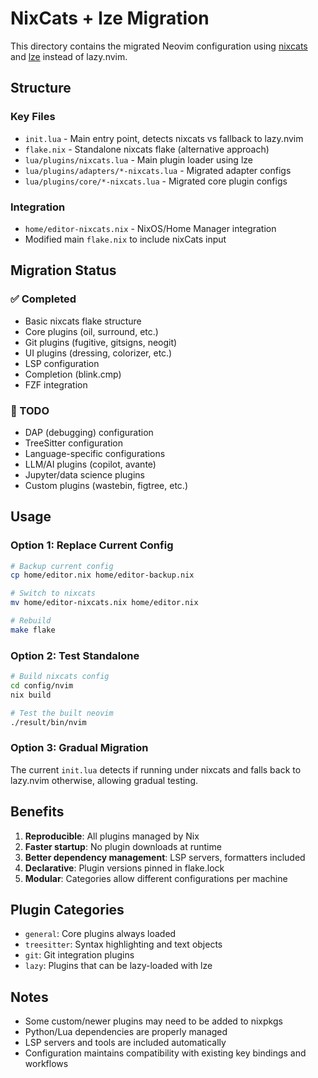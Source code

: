 # NixCats + lze Migration

This directory contains the migrated Neovim configuration using [nixcats](https://nixcats.org/) and [lze](https://github.com/BirdeeHub/lze) instead of lazy.nvim.

## Structure

### Key Files
- `init.lua` - Main entry point, detects nixcats vs fallback to lazy.nvim
- `flake.nix` - Standalone nixcats flake (alternative approach)  
- `lua/plugins/nixcats.lua` - Main plugin loader using lze
- `lua/plugins/adapters/*-nixcats.lua` - Migrated adapter configs
- `lua/plugins/core/*-nixcats.lua` - Migrated core plugin configs

### Integration
- `home/editor-nixcats.nix` - NixOS/Home Manager integration
- Modified main `flake.nix` to include nixCats input

## Migration Status

### ✅ Completed
- Basic nixcats flake structure
- Core plugins (oil, surround, etc.)
- Git plugins (fugitive, gitsigns, neogit)
- UI plugins (dressing, colorizer, etc.)
- LSP configuration
- Completion (blink.cmp)
- FZF integration

### 🚧 TODO
- DAP (debugging) configuration
- TreeSitter configuration  
- Language-specific configurations
- LLM/AI plugins (copilot, avante)
- Jupyter/data science plugins
- Custom plugins (wastebin, figtree, etc.)

## Usage

### Option 1: Replace Current Config
```bash
# Backup current config
cp home/editor.nix home/editor-backup.nix

# Switch to nixcats
mv home/editor-nixcats.nix home/editor.nix

# Rebuild
make flake
```

### Option 2: Test Standalone
```bash
# Build nixcats config
cd config/nvim
nix build

# Test the built neovim
./result/bin/nvim
```

### Option 3: Gradual Migration
The current `init.lua` detects if running under nixcats and falls back to lazy.nvim otherwise, allowing gradual testing.

## Benefits

1. **Reproducible**: All plugins managed by Nix
2. **Faster startup**: No plugin downloads at runtime
3. **Better dependency management**: LSP servers, formatters included
4. **Declarative**: Plugin versions pinned in flake.lock
5. **Modular**: Categories allow different configurations per machine

## Plugin Categories

- `general`: Core plugins always loaded
- `treesitter`: Syntax highlighting and text objects
- `git`: Git integration plugins  
- `lazy`: Plugins that can be lazy-loaded with lze

## Notes

- Some custom/newer plugins may need to be added to nixpkgs
- Python/Lua dependencies are properly managed
- LSP servers and tools are included automatically
- Configuration maintains compatibility with existing key bindings and workflows